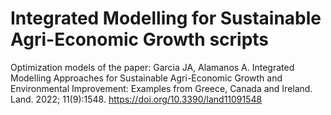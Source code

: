 # Integrated Modelling for Sustainable Agri-Economic Growth scripts

Optimization models of the paper:
Garcia JA, Alamanos A. Integrated Modelling Approaches for Sustainable Agri-Economic Growth and Environmental Improvement: Examples from Greece, Canada and Ireland. Land. 2022; 11(9):1548. https://doi.org/10.3390/land11091548
